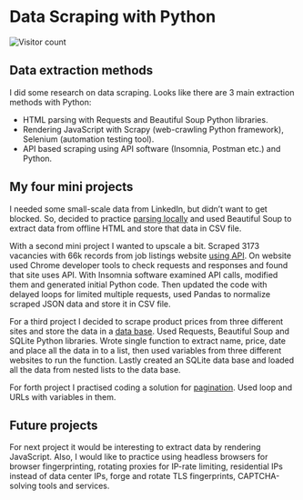 # Data Scraping with Python
![Visitor count](https://shields-io-visitor-counter.herokuapp.com/badge?page=Geduifx.Data-Scraping-with-Python)

## Data extraction methods

I did some research on data scraping. Looks like there are 3 main extraction methods with Python:
- HTML parsing with Requests and Beautiful Soup Python libraries.
- Rendering JavaScript with Scrapy (web-crawling Python framework), Selenium (automation testing tool).
- API based scraping using API software (Insomnia, Postman etc.) and Python.

## My four mini projects

I needed some small-scale data from LinkedIn, but didn’t want to get blocked. So, decided to practice [parsing locally] and used Beautiful Soup to extract data from offline HTML and store that data in CSV file.

[parsing locally]: <https://github.com/Geduifx/Data-Scraping-with-Python/blob/main/01_Clipboard_scraping.py>

With a second mini project I wanted to upscale a bit. Scraped 3173 vacancies with 66k records from job listings website [using API]. On website used Chrome developer tools to check requests and responses and found that site uses API. With Insomnia software examined API calls, modified them and generated initial Python code. Then updated the code with delayed loops for limited multiple requests, used Pandas to normalize scraped JSON data and store it in CSV file.

[using API]: <https://github.com/Geduifx/Data-Scraping-with-Python/blob/main/02_API_scraping.py>

For a third project I decided to scrape product prices from three different sites and store the data in a [data base]. Used Requests, Beautiful Soup and SQLite Python libraries. Wrote single function to extract name, price, date and place all the data in to a list, then used variables from three different websites to run the function. Lastly created an SQLite data base and loaded all the data from nested lists to the data base.

[data base]: <https://github.com/Geduifx/Data-Scraping-with-Python/blob/main/03_Prices_scraping.py>

For forth project I practised coding a solution for [pagination]. Used loop and URLs with variables in them.

[pagination]: <https://github.com/Geduifx/Data-Scraping-with-Python/blob/main/04_Pagination.py>

## Future projects

For next project it would be interesting to extract data by rendering JavaScript. Also, I would like to practice using headless browsers for browser fingerprinting, rotating proxies for IP-rate limiting, residential IPs instead of data center IPs, forge and rotate TLS fingerprints, CAPTCHA-solving tools and services.
